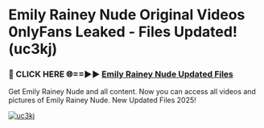 # Emily Rainey Nude Original Videos 0nlyFans Leaked - Files Updated! (uc3kj)

<h3>🔴 CLICK HERE 🌐==►► <a href="https://tinyurl.com/5h6xmrr3" rel="nofollow">Emily Rainey Nude Updated Files</a></h3>

Get Emily Rainey Nude and all content. Now you can access all videos and pictures of Emily Rainey Nude. New Updated Files 2025!

[![uc3kj](https://i.imgur.com/KVD873Z.gif)](https://tinyurl.com/5h6xmrr3)
